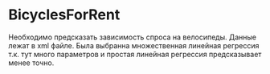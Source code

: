 # BicyclesForRent
Необходимо предсказать зависимость спроса на велосипеды.
Данные лежат в xml файле. Была выбранна множественная линейная регрессия т.к. тут много параметров и простая линейная регрессия предсказывает менее точно.
